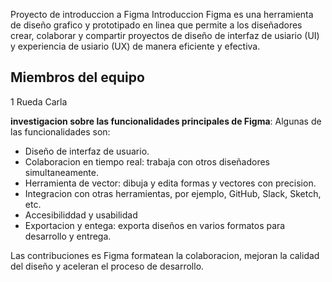  Proyecto de introduccion a Figma
Introduccion 
Figma es una herramienta de diseño grafico y prototipado en linea que permite a los diseñadores crear, colaborar y compartir proyectos de diseño de interfaz de usiario (UI) y experiencia de usiario (UX) de manera eficiente y efectiva.

## Miembros del equipo 
1 Rueda Carla

**investigacion sobre las funcionalidades principales de Figma**: 
Algunas de las funcionalidades son: 
- Diseño de interfaz de usuario.
- Colaboracion en tiempo real: trabaja con otros diseñadores simultaneamente.
- Herramienta de vector: dibuja y edita formas y vectores con precision.
- Integracion con otras herramientas, por ejemplo, GitHub, Slack, Sketch, etc.
- Accesibiliddad y usabilidad
- Exportacion y entega: exporta diseños en varios formatos para desarrollo y entrega.

Las contribuciones es Figma formatean la colaboracion, mejoran la calidad del diseño y aceleran el proceso de desarrollo.
